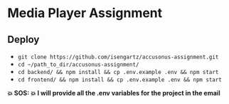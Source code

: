 # Media Player Assignment

## Deploy

- `git clone https://github.com/isengartz/accusonus-assignment.git`
- `cd ~/path_to_dir/accusonus-assignment/`
- `cd backend/ && npm install && cp .env.example .env && npm start`
- `cd frontend/ && npm install && cp .env.example .env && npm start`

**:boom: SOS: :boom: I will provide all the .env variables for the project in the email**
